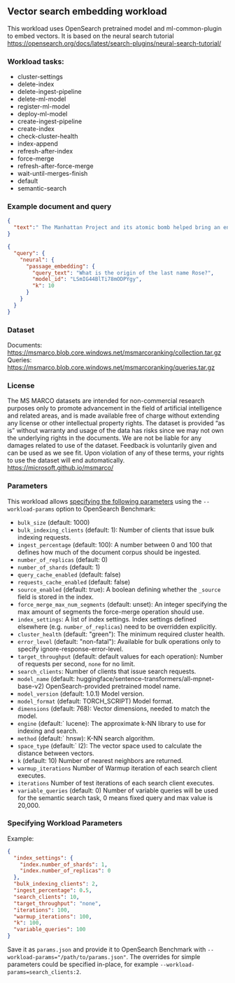 ## Vector search embedding workload

This workload uses OpenSearch pretrained model and ml-common-plugin to embed vectors. It is based on the neural search tutorial https://opensearch.org/docs/latest/search-plugins/neural-search-tutorial/ 

### Workload tasks:

- cluster-settings
- delete-index
- delete-ingest-pipeline
- delete-ml-model
- register-ml-model
- deploy-ml-model
- create-ingest-pipeline
- create-index
- check-cluster-health
- index-append
- refresh-after-index
- force-merge
- refresh-after-force-merge
- wait-until-merges-finish
- default
- semantic-search

### Example document and query
```json
{
  "text":" The Manhattan Project and its atomic bomb helped bring an end to World War II. Its legacy of peaceful uses of atomic energy continues to have an impact on history and science."
}
```
```json
{
  "query": {
    "neural": {
      "passage_embedding": {
        "query_text": "What is the origin of the last name Rose?",
        "model_id": "LSmIG44BlTi78mODPYgy",
        "k": 10
      }
    }
  }
}
```

### Dataset

Documents: https://msmarco.blob.core.windows.net/msmarcoranking/collection.tar.gz  
Queries: https://msmarco.blob.core.windows.net/msmarcoranking/queries.tar.gz

### License

The MS MARCO datasets are intended for non-commercial research purposes only to promote advancement in the field of artificial intelligence and related areas, and is made available free of charge without extending any license or other intellectual property rights. The dataset is provided “as is” without warranty and usage of the data has risks since we may not own the underlying rights in the documents. We are not be liable for any damages related to use of the dataset. Feedback is voluntarily given and can be used as we see fit. Upon violation of any of these terms, your rights to use the dataset will end automatically.  
https://microsoft.github.io/msmarco/

### Parameters

This workload allows [specifying the following parameters](#specifying-workload-parameters) using the `--workload-params` option to OpenSearch Benchmark:

* `bulk_size` (default: 1000)
* `bulk_indexing_clients` (default: 1): Number of clients that issue bulk indexing requests.
* `ingest_percentage` (default: 100): A number between 0 and 100 that defines how much of the document corpus should be ingested.
* `number_of_replicas` (default: 0)
* `number_of_shards` (default: 1)
* `query_cache_enabled` (default: false)
* `requests_cache_enabled` (default: false)
* `source_enabled` (default: true): A boolean defining whether the `_source` field is stored in the index.
* `force_merge_max_num_segments` (default: unset): An integer specifying the max amount of segments the force-merge operation should use.
* `index_settings`: A list of index settings. Index settings defined elsewhere (e.g. `number_of_replicas`) need to be overridden explicitly.
* `cluster_health` (default: "green"): The minimum required cluster health.
* `error_level` (default: "non-fatal"): Available for bulk operations only to specify ignore-response-error-level.
* `target_throughput` (default: default values for each operation): Number of requests per second, `none` for no limit.
* `search_clients`: Number of clients that issue search requests.
* `model_name` (default: huggingface/sentence-transformers/all-mpnet-base-v2) OpenSearch-provided pretrained model name.
* `model_version` (default: 1.0.1) Model version.
* `model_format` (default: TORCH_SCRIPT) Model format.
* `dimensions` (default: 768): Vector dimensions, needed to match the model.
* `engine` (default:` lucene): The approximate k-NN library to use for indexing and search.
* `method` (default:` hnsw): K-NN search algorithm.
* `space_type` (default:` l2): The vector space used to calculate the distance between vectors.
* `k` (default: 10) Number of nearest neighbors are returned.
* `warmup_iterations` Number of Warmup iteration of each search client executes.
* `iterations`  Number of test iterations of each search client executes.
* `variable_queries` (default: 0) Number of variable queries will be used for the semantic search task, 0 means fixed query and max value is 20,000.

### Specifying Workload Parameters

Example:
```json
{
  "index_settings": {
    "index.number_of_shards": 1,
    "index.number_of_replicas": 0
  },
  "bulk_indexing_clients": 2,
  "ingest_percentage": 0.5,
  "search_clients": 10,
  "target_throughput": "none",
  "iterations": 100,
  "warmup_iterations": 100,
  "k": 100,
  "variable_queries": 100
}
 ```

Save it as `params.json` and provide it to OpenSearch Benchmark with `--workload-params="/path/to/params.json"`. The overrides for simple parameters could be specified in-place, for example `--workload-params=search_clients:2`.
